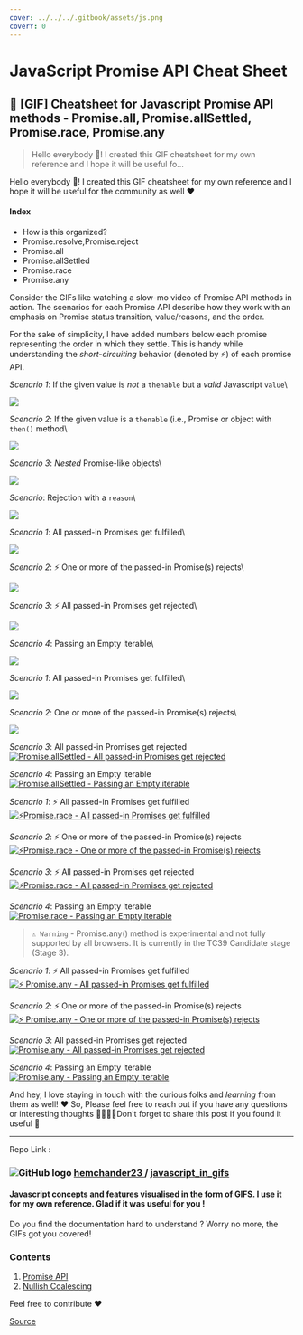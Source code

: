 ```yaml
---
cover: ../../../.gitbook/assets/js.png
coverY: 0
---
```


# JavaScript Promise API Cheat Sheet

## 🚀 \[GIF] Cheatsheet for Javascript Promise API methods - Promise.all, Promise.allSettled, Promise.race, Promise.any

> Hello everybody 👋! I created this GIF cheatsheet for my own reference and I hope it will be useful fo...

Hello everybody 👋! I created this GIF cheatsheet for my own reference and I hope it will be useful for the community as well ❤️

#### Index

* How is this organized?
* Promise.resolve,Promise.reject
* Promise.all
* Promise.allSettled
* Promise.race
* Promise.any

Consider the GIFs like watching a slow-mo video of Promise API methods in action. The scenarios for each Promise API describe how they work with an emphasis on Promise status transition, value/reasons, and the order.

For the sake of simplicity, I have added numbers below each promise representing the order in which they settle. This is handy while understanding the _short-circuiting_ behavior (denoted by ⚡️) of each promise API.

_Scenario 1_: If the given value is _not_ a `thenable` but a _valid_ Javascript `value`\


![](https://res.cloudinary.com/practicaldev/image/fetch/s--wKe3V1mU--/c\_limit%2Cf\_auto%2Cfl\_progressive%2Cq\_66%2Cw\_880/https://user-images.githubusercontent.com/19341550/72240446-2ebe0780-360a-11ea-8e8c-e6b0c9b9f20a.gif)

_Scenario 2_: If the given value is a `thenable` (i.e., Promise or object with `then()` method\


![](https://res.cloudinary.com/practicaldev/image/fetch/s--t9Zra50e--/c\_limit%2Cf\_auto%2Cfl\_progressive%2Cq\_66%2Cw\_880/https://user-images.githubusercontent.com/19341550/72240447-2f569e00-360a-11ea-8a63-25a3920da75d.gif)

_Scenario 3_: _Nested_ Promise-like objects\


![](https://res.cloudinary.com/practicaldev/image/fetch/s--Wc3xDRN5--/c\_limit%2Cf\_auto%2Cfl\_progressive%2Cq\_66%2Cw\_880/https://user-images.githubusercontent.com/19341550/72240448-2f569e00-360a-11ea-806c-2b283119374a.gif)

_Scenario_: Rejection with a `reason`\


![](https://res.cloudinary.com/practicaldev/image/fetch/s--FID-RyO8--/c\_limit%2Cf\_auto%2Cfl\_progressive%2Cq\_66%2Cw\_880/https://user-images.githubusercontent.com/19341550/72240449-2f569e00-360a-11ea-82e5-ae18cd4155f0.gif)

_Scenario 1_: All passed-in Promises get fulfilled\


![](https://res.cloudinary.com/practicaldev/image/fetch/s--4ZL55hYu--/c\_limit%2Cf\_auto%2Cfl\_progressive%2Cq\_66%2Cw\_880/https://user-images.githubusercontent.com/19341550/72202910-f3e19580-348a-11ea-8a00-49c005f3cdd3.gif)

_Scenario 2_: ⚡️ One or more of the passed-in Promise(s) rejects\


![](https://res.cloudinary.com/practicaldev/image/fetch/s--oM4KdCVE--/c\_limit%2Cf\_auto%2Cfl\_progressive%2Cq\_66%2Cw\_880/https://user-images.githubusercontent.com/19341550/72202911-f3e19580-348a-11ea-99ff-850ced214ddb.gif)

_Scenario 3_: ⚡️ All passed-in Promises get rejected\


![](https://res.cloudinary.com/practicaldev/image/fetch/s--S01S1am6--/c\_limit%2Cf\_auto%2Cfl\_progressive%2Cq\_66%2Cw\_880/https://user-images.githubusercontent.com/19341550/72202912-f47a2c00-348a-11ea-9ff2-ad6d86514c8c.gif)

_Scenario 4_: Passing an Empty iterable\


![](https://res.cloudinary.com/practicaldev/image/fetch/s--gSv6rJt0--/c\_limit%2Cf\_auto%2Cfl\_progressive%2Cq\_66%2Cw\_880/https://user-images.githubusercontent.com/19341550/72202913-f47a2c00-348a-11ea-9642-684ffb5b771e.gif)

_Scenario 1_: All passed-in Promises get fulfilled\


![](https://res.cloudinary.com/practicaldev/image/fetch/s--JywRFstP--/c\_limit%2Cf\_auto%2Cfl\_progressive%2Cq\_66%2Cw\_880/https://user-images.githubusercontent.com/19341550/72213854-0c4dc080-351c-11ea-9646-c6917ae7df2d.gif)

_Scenario 2_: One or more of the passed-in Promise(s) rejects\


![](https://res.cloudinary.com/practicaldev/image/fetch/s--6RlrYb04--/c\_limit%2Cf\_auto%2Cfl\_progressive%2Cq\_66%2Cw\_880/https://user-images.githubusercontent.com/19341550/72213855-0ce65700-351c-11ea-947d-b0be63329f3d.gif)

_Scenario 3_: All passed-in Promises get rejected\
[![Promise.allSettled - All passed-in Promises get rejected](https://res.cloudinary.com/practicaldev/image/fetch/s--xlEPDy20--/c\_limit%2Cf\_auto%2Cfl\_progressive%2Cq\_66%2Cw\_880/https://user-images.githubusercontent.com/19341550/72213856-0d7eed80-351c-11ea-9961-06d869c9655e.gif)](https://res.cloudinary.com/practicaldev/image/fetch/s--xlEPDy20--/c\_limit%2Cf\_auto%2Cfl\_progressive%2Cq\_66%2Cw\_880/https://user-images.githubusercontent.com/19341550/72213856-0d7eed80-351c-11ea-9961-06d869c9655e.gif)

_Scenario 4_: Passing an Empty iterable\
[![Promise.allSettled - Passing an Empty iterable](https://res.cloudinary.com/practicaldev/image/fetch/s--wm4RBJmY--/c\_limit%2Cf\_auto%2Cfl\_progressive%2Cq\_66%2Cw\_880/https://user-images.githubusercontent.com/19341550/72213857-0d7eed80-351c-11ea-8766-6425dfa4f3e4.gif)](https://res.cloudinary.com/practicaldev/image/fetch/s--wm4RBJmY--/c\_limit%2Cf\_auto%2Cfl\_progressive%2Cq\_66%2Cw\_880/https://user-images.githubusercontent.com/19341550/72213857-0d7eed80-351c-11ea-8766-6425dfa4f3e4.gif)

_Scenario 1_: ⚡️ All passed-in Promises get fulfilled\
[![⚡️Promise.race - All passed-in Promises get fulfilled](https://res.cloudinary.com/practicaldev/image/fetch/s--byxUjDIn--/c\_limit%2Cf\_auto%2Cfl\_progressive%2Cq\_66%2Cw\_880/https://user-images.githubusercontent.com/19341550/72214065-79635500-3520-11ea-937e-5d89d2ce1aa5.gif)](https://res.cloudinary.com/practicaldev/image/fetch/s--byxUjDIn--/c\_limit%2Cf\_auto%2Cfl\_progressive%2Cq\_66%2Cw\_880/https://user-images.githubusercontent.com/19341550/72214065-79635500-3520-11ea-937e-5d89d2ce1aa5.gif)

_Scenario 2_: ⚡️ One or more of the passed-in Promise(s) rejects\
[![⚡️Promise.race - One or more of the passed-in Promise(s) rejects](https://res.cloudinary.com/practicaldev/image/fetch/s--VT6cxLfu--/c\_limit%2Cf\_auto%2Cfl\_progressive%2Cq\_66%2Cw\_880/https://user-images.githubusercontent.com/19341550/72214066-79635500-3520-11ea-9544-949800bb450f.gif)](https://res.cloudinary.com/practicaldev/image/fetch/s--VT6cxLfu--/c\_limit%2Cf\_auto%2Cfl\_progressive%2Cq\_66%2Cw\_880/https://user-images.githubusercontent.com/19341550/72214066-79635500-3520-11ea-9544-949800bb450f.gif)

_Scenario 3_: ⚡️ All passed-in Promises get rejected\
[![⚡️Promise.race - All passed-in Promises get rejected](https://res.cloudinary.com/practicaldev/image/fetch/s--u\_F1zJwA--/c\_limit%2Cf\_auto%2Cfl\_progressive%2Cq\_66%2Cw\_880/https://user-images.githubusercontent.com/19341550/72214067-79635500-3520-11ea-8737-e6c3198dc2ad.gif)](https://res.cloudinary.com/practicaldev/image/fetch/s--u\_F1zJwA--/c\_limit%2Cf\_auto%2Cfl\_progressive%2Cq\_66%2Cw\_880/https://user-images.githubusercontent.com/19341550/72214067-79635500-3520-11ea-8737-e6c3198dc2ad.gif)

_Scenario 4_: Passing an Empty iterable\
[![Promise.race - Passing an Empty iterable](https://res.cloudinary.com/practicaldev/image/fetch/s--F0aYDjZq--/c\_limit%2Cf\_auto%2Cfl\_progressive%2Cq\_66%2Cw\_880/https://user-images.githubusercontent.com/19341550/72214068-79635500-3520-11ea-999b-6cbfdc073014.gif)](https://res.cloudinary.com/practicaldev/image/fetch/s--F0aYDjZq--/c\_limit%2Cf\_auto%2Cfl\_progressive%2Cq\_66%2Cw\_880/https://user-images.githubusercontent.com/19341550/72214068-79635500-3520-11ea-999b-6cbfdc073014.gif)

> `⚠️ Warning` - Promise.any() method is experimental and not fully supported by all browsers. It is currently in the TC39 Candidate stage (Stage 3).

_Scenario 1_: ⚡️ All passed-in Promises get fulfilled\
[![⚡️ Promise.any - All passed-in Promises get fulfilled](https://res.cloudinary.com/practicaldev/image/fetch/s--r269ZuWY--/c\_limit%2Cf\_auto%2Cfl\_progressive%2Cq\_66%2Cw\_880/https://user-images.githubusercontent.com/19341550/72214139-6487c100-3522-11ea-9cc7-137b7f700c0f.gif)](https://res.cloudinary.com/practicaldev/image/fetch/s--r269ZuWY--/c\_limit%2Cf\_auto%2Cfl\_progressive%2Cq\_66%2Cw\_880/https://user-images.githubusercontent.com/19341550/72214139-6487c100-3522-11ea-9cc7-137b7f700c0f.gif)

_Scenario 2_: ⚡️ One or more of the passed-in Promise(s) rejects\
[![⚡️ Promise.any - One or more of the passed-in Promise(s) rejects](https://res.cloudinary.com/practicaldev/image/fetch/s--l1MZbza7--/c\_limit%2Cf\_auto%2Cfl\_progressive%2Cq\_66%2Cw\_880/https://user-images.githubusercontent.com/19341550/72214140-6487c100-3522-11ea-9527-609bcc583889.gif)](https://res.cloudinary.com/practicaldev/image/fetch/s--l1MZbza7--/c\_limit%2Cf\_auto%2Cfl\_progressive%2Cq\_66%2Cw\_880/https://user-images.githubusercontent.com/19341550/72214140-6487c100-3522-11ea-9527-609bcc583889.gif)

_Scenario 3_: All passed-in Promises get rejected\
[![Promise.any - All passed-in Promises get rejected](https://res.cloudinary.com/practicaldev/image/fetch/s--QeLNnTIY--/c\_limit%2Cf\_auto%2Cfl\_progressive%2Cq\_66%2Cw\_880/https://user-images.githubusercontent.com/19341550/72214141-65205780-3522-11ea-96e1-9a8697316fb8.gif)](https://res.cloudinary.com/practicaldev/image/fetch/s--QeLNnTIY--/c\_limit%2Cf\_auto%2Cfl\_progressive%2Cq\_66%2Cw\_880/https://user-images.githubusercontent.com/19341550/72214141-65205780-3522-11ea-96e1-9a8697316fb8.gif)

_Scenario 4_: Passing an Empty iterable\
[![Promise.any - Passing an Empty iterable](https://res.cloudinary.com/practicaldev/image/fetch/s--OPAMN2zm--/c\_limit%2Cf\_auto%2Cfl\_progressive%2Cq\_66%2Cw\_880/https://user-images.githubusercontent.com/19341550/72214142-65205780-3522-11ea-83e7-fbd3bb4e1c18.gif)](https://res.cloudinary.com/practicaldev/image/fetch/s--OPAMN2zm--/c\_limit%2Cf\_auto%2Cfl\_progressive%2Cq\_66%2Cw\_880/https://user-images.githubusercontent.com/19341550/72214142-65205780-3522-11ea-83e7-fbd3bb4e1c18.gif)

And hey, I love staying in touch with the curious folks and _learning_ from them as well! ❤️ So, Please feel free to reach out if you have any questions or interesting thoughts 🙋‍♀️🙋‍♂️Don't forget to share this post if you found it useful 🚀

***

Repo Link :

### ![GitHub logo](https://res.cloudinary.com/practicaldev/image/fetch/s--vJ70wriM--/c\_limit%2Cf\_auto%2Cfl\_progressive%2Cq\_auto%2Cw\_880/https://practicaldev-herokuapp-com.freetls.fastly.net/assets/github-logo-ba8488d21cd8ee1fee097b8410db9deaa41d0ca30b004c0c63de0a479114156f.svg) [hemchander23 ](https://github.com/hemchander23)/ [javascript\_in\_gifs](https://github.com/hemchander23/javascript\_in\_gifs)

#### Javascript concepts and features visualised in the form of GIFS. I use it for my own reference. Glad if it was useful for you !

Do you find the documentation hard to understand ? Worry no more, the GIFs got you covered!

### Contents

1. [Promise API](https://raw.githubusercontent.com/hemchander23/javascript\_in\_gifs/master/promise\_api)
2. [Nullish Coalescing](https://raw.githubusercontent.com/hemchander23/javascript\_in\_gifs/master/nullish\_coalescing)

Feel free to contribute ❤️

[Source](https://dev.to/hem/gif-cheatsheet-for-javascript-promise-api-methods-promise-all-promise-allsettled-promise-race-promise-any-1l2o)
